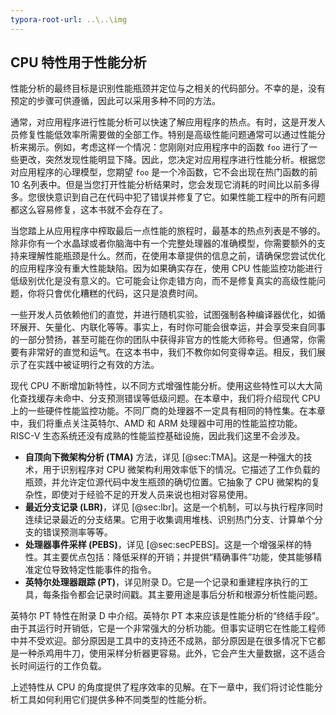```yaml
---
typora-root-url: ..\..\img
---
```


## CPU 特性用于性能分析

性能分析的最终目标是识别性能瓶颈并定位与之相关的代码部分。不幸的是，没有预定的步骤可供遵循，因此可以采用多种不同的方法。

通常，对应用程序进行性能分析可以快速了解应用程序的热点。有时，这是开发人员修复性能低效率所需要做的全部工作。特别是高级性能问题通常可以通过性能分析来揭示。例如，考虑这样一个情况：您刚刚对应用程序中的函数 `foo` 进行了一些更改，突然发现性能明显下降。因此，您决定对应用程序进行性能分析。根据您对应用程序的心理模型，您期望 `foo` 是一个冷函数，它不会出现在热门函数的前 10 名列表中。但是当您打开性能分析结果时，您会发现它消耗的时间比以前多得多。您很快意识到自己在代码中犯了错误并修复了它。如果性能工程中的所有问题都这么容易修复，这本书就不会存在了。

当您踏上从应用程序中榨取最后一点性能的旅程时，最基本的热点列表是不够的。除非你有一个水晶球或者你脑海中有一个完整处理器的准确模型，你需要额外的支持来理解性能瓶颈是什么。然而，在使用本章提供的信息之前，请确保您尝试优化的应用程序没有重大性能缺陷。因为如果确实存在，使用 CPU 性能监控功能进行低级别优化是没有意义的。它可能会让你走错方向，而不是修复真实的高级性能问题，你将只會优化糟糕的代码，这只是浪费时间。

一些开发人员依赖他们的直觉，并进行随机实验，试图强制各种编译器优化，如循环展开、矢量化、内联化等等。事实上，有时你可能会很幸运，并会享受来自同事的一部分赞扬，甚至可能在你的团队中获得非官方的性能大师称号。但通常，你需要有非常好的直觉和运气。在这本书中，我们不教你如何变得幸运。相反，我们展示了在实践中被证明行之有效的方法。

现代 CPU 不断增加新特性，以不同方式增强性能分析。使用这些特性可以大大简化查找缓存未命中、分支预测错误等低级问题。在本章中，我们将介绍现代 CPU 上的一些硬件性能监控功能。不同厂商的处理器不一定具有相同的特性集。在本章中，我们将重点关注英特尔、AMD 和 ARM 处理器中可用的性能监控功能。RISC-V 生态系统还没有成熟的性能监控基础设施，因此我们这里不会涉及。

* **自顶向下微架构分析 (TMA)** 方法，详见 [@sec:TMA]。这是一种强大的技术，用于识别程序对 CPU 微架构利用效率低下的情况。它描述了工作负载的瓶颈，并允许定位源代码中发生瓶颈的确切位置。它抽象了 CPU 微架构的复杂性，即使对于经验不足的开发人员来说也相对容易使用。
* **最近分支记录 (LBR)**，详见 [@sec:lbr]。这是一个机制，可以与执行程序同时连续记录最近的分支结果。它用于收集调用堆栈、识别热门分支、计算单个分支的错误预测率等等。
* **处理器事件采样 (PEBS)**，详见 [@sec:secPEBS]。这是一个增强采样的特性。其主要优点包括：降低采样的开销；并提供“精确事件”功能，使其能够精准定位导致特定性能事件的指令。
* **英特尔处理器跟踪 (PT)**，详见附录 D。它是一个记录和重建程序执行的工具，每条指令都会记录时间戳。其主要用途是事后分析和根源分析性能问题。

英特尔 PT 特性在附录 D 中介绍。英特尔 PT 本来应该是性能分析的“终结手段”。由于其运行时开销低，它是一个非常强大的分析功能。但事实证明它在性能工程师中并不受欢迎。部分原因是工具中的支持还不成熟，部分原因是在很多情况下它都是一种杀鸡用牛刀，使用采样分析器更容易。此外，它会产生大量数据，这不适合长时间运行的工作负载。

上述特性从 CPU 的角度提供了程序效率的见解。在下一章中，我们将讨论性能分析工具如何利用它们提供多种不同类型的性能分析。
